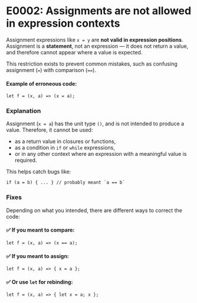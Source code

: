 # E0002: Assignments are not allowed in expression contexts

Assignment expressions like `x = y` are **not valid in expression positions**. Assignment is a **statement**, not an
expression — it does not return a value, and therefore cannot appear where a value is expected.

This restriction exists to prevent common mistakes, such as confusing assignment (`=`) with comparison (`==`).

#### Example of erroneous code:

```compose error
let f = (x, a) => (x = a);
```

### Explanation

Assignment (`x = a`) has the unit type `()`, and is not intended to produce a value. Therefore, it cannot be used:

* as a return value in closures or functions,
* as a condition in `if` or `while` expressions,
* or in any other context where an expression with a meaningful value is required.

This helps catch bugs like:

```compose
if (a = b) { ... } // probably meant `a == b`
```

### Fixes

Depending on what you intended, there are different ways to correct the code:

#### ✅ If you meant to compare:

```compose
let f = (x, a) => (x == a);
```

#### ✅ If you meant to assign:

```compose
let f = (x, a) => { x = a };
```

#### ✅ Or use `let` for rebinding:

```compose okay
let f = (x, a) => { let x = a; x };
```
